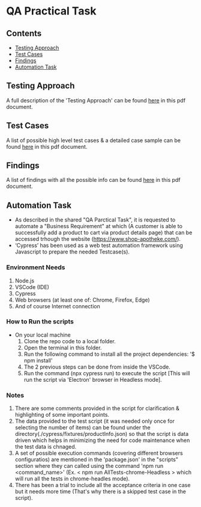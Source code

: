 # QA Practical Task

## Contents
- [Testing Approach](#Testing-Approach)
- [Test Cases](#Test-Cases)
- [Findings](#Findings)
- [Automation Task](#Automation-Task)

## Testing Approach
A full description of the 'Testing Approach' can be found [here](TaskDocumentation/Testing_Approach.pdf) in this pdf document.

## Test Cases
A list of possible high level test cases & a detailed case sample can be found [here](TaskDocumentation/TestCases.pdf) in this pdf document.

## Findings
A list of findings with all the possible info can be found [here](TaskDocumentation/Findings.pdf) in this pdf document.

## Automation Task

- As described in the shared "QA Parctical Task", it is requested to automate a "Business Requirement" at which (A customer is able to successfully add a product to cart via product details page) that can be accessed trhough the website (https://www.shop-apotheke.com/).
- ‘Cypress’ has been used as a web test automation framework using Javascript to prepare the needed Testcase(s).


### Environment Needs
1.  Node.js
2.  VSCode (IDE)
3.  Cypress
4.  Web browsers (at least one of: Chrome, Firefox, Edge)
5.  And of course Internet connection

### How to Run the scripts
- On your local machine
    1. Clone the repo code to a local folder.
    2. Open the terminal in this folder.
    3. Run the following command to install all the project dependencies: '$ npm install'
    4. The 2 previous steps can be done from inside the VSCode.
    5. Run the command (npx cypress run) to execute the script [This will run the script via 'Electron' browser in Headless mode].

### Notes
1.  There are some comments provided in the script for clarification & highlighting of some important points.
2.  The data provided to the test script (it was needed only once for selecting the number of items) can be found under the directory(./cypress/fixtures/productInfo.json) so that the script is data driven which helps in minimizing the need for code maintenance when the test data is chnaged.
3.  A set of possible execution commands (covering different browsers configuratios) are mentioned in the 'package.json' in the "scripts" section where they can called using the command 'npm run <command_name>' (Ex. < npm run AllTests-chrome-Headless > which will run all the tests in chrome-headles mode).
4.  There has been a trial to include all the acceptance criteria in one case but it needs more time (That's why there is a skipped test case in the script).
